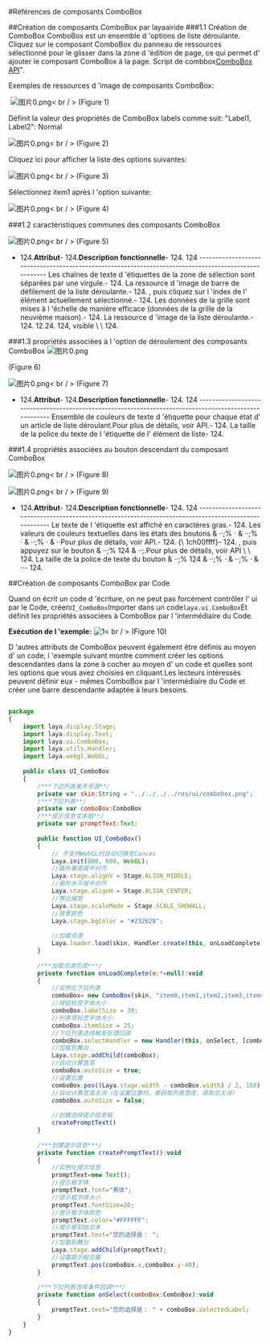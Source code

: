 #Références de composants ComboBox



##Création de composants ComboBox par layaairide
###1.1 Création de ComboBox
ComboBox est un ensemble d 'options de liste déroulante.
Cliquez sur le composant ComboBox du panneau de ressources sélectionné pour le glisser dans la zone d 'édition de page, ce qui permet d' ajouter le composant ComboBox à la page.
Script de combbox[ComboBox API](http://layaair.ldc.layabox.com/api/index.html?category=Core&class=laya.ui.ComboBox)".

Exemples de ressources d 'image de composants ComboBox:



​        ![图片0.png](img/1.png)< br / >
(Figure 1)

Définit la valeur des propriétés de ComboBox labels comme suit: "Label1, Label2":
Normal

​![图片0.png](img/2.png)< br / >
(Figure 2)

Cliquez ici pour afficher la liste des options suivantes:

​![图片0.png](img/3.png)< br / >
(Figure 3)

Sélectionnez item1 après l 'option suivante:

​![图片0.png](img/4.png)< br / >
(Figure 4)



###1.2 caractéristiques communes des composants ComboBox

​![图片0.png](img/5.png)< br / >
(Figure 5)

- 124.**Attribut**- 124.**Description fonctionnelle**- 124.
124 -----------------------------------------------------------------------------------------------------
Les chaînes de texte d 'étiquettes de la zone de sélection sont séparées par une virgule.- 124.
La ressource d 'image de barre de défilement de la liste déroulante.- 124.
, puis cliquez sur l 'index de l' élément actuellement sélectionné.- 124.
Les données de la grille sont mises à l 'échelle de manière efficace (données de la grille de la neuvième maison).- 124.
La ressource d 'image de la liste déroulante.- 124.
12.24.
124, visible \ \ 124.



 



###1.3 propriétés associées à l 'option de déroulement des composants ComboBox
​![图片0.png](img/6.png)<br/>

(Figure 6)

​![图片0.png](img/7.png)< br / >
(Figure 7)

- 124.**Attribut**- 124.**Description fonctionnelle**- 124.
124 ------------------------------------------------------------------------------------------------------
Ensemble de couleurs de texte d 'étiquette pour chaque état d' un article de liste déroulant.Pour plus de détails, voir API.- 124.
La taille de la police du texte de l 'étiquette de l' élément de liste- 124.



 

 



###1.4 propriétés associées au bouton descendant du composant ComboBox

​![图片0.png](img/8.png)< br / >
(Figure 8)



​![图片0.png](img/9.png)< br / >
(Figure 9)

- 124.**Attribut**- 124.**Description fonctionnelle**- 124.
124 ------------------------------------------------------------------------------------------------------
Le texte de l 'étiquette est affiché en caractères gras.- 124.
Les valeurs de couleurs textuelles dans les états des boutons & ‧‧;% ‧ & ‧‧;% ‧ & ‧‧;% ‧ & ‧‧Pour plus de détails, voir API.- 124.
{\ 1ch00ffff}- 124.
, puis appuyez sur le bouton & ‧‧;% 124 & ‧‧;.Pour plus de détails, voir API \ \ 124.
La taille de la police de texte du bouton & ‧‧;% 124 & ‧‧;% ‧ & ‧‧;% ‧ & ‧‧- 124.



 



##Création de composants ComboBox par Code

Quand on écrit un code d 'écriture, on ne peut pas forcément contrôler l' ui par le Code, créer`UI_ComboBox`Importer dans un code`laya.ui.ComboBox`Et définit les propriétés associées à ComboBox par l 'intermédiaire du Code.

**Exécution de l 'exemple:**
​![1](gif/1.gif)< br / >
(Figure 10)

D 'autres attributs de ComboBox peuvent également être définis au moyen d' un code, l 'exemple suivant montre comment créer les options descendantes dans la zone à cocher au moyen d' un code et quelles sont les options que vous avez choisies en cliquant.Les lecteurs intéressés peuvent définir eux - mêmes ComboBox par l 'intermédiaire du Code et créer une barre descendante adaptée à leurs besoins.


```javascript

package
{
	import laya.display.Stage;
	import laya.display.Text;
	import laya.ui.ComboBox;
	import laya.utils.Handler;
	import laya.webgl.WebGL;
	
	public class UI_ComboBox	
	{
		/***下边列表美术资源**/
		private var skin:String = "../../../../res/ui/combobox.png";
		/***下拉列表**/
		private var comboBox:ComboBox 
		/***提示信息文本框**/
		private var promptText:Text;
		
		public function UI_ComboBox() 
		{
			// 不支持WebGL时自动切换至Canvas
			Laya.init(800, 600, WebGL);
			//画布垂直居中对齐
			Laya.stage.alignV = Stage.ALIGN_MIDDLE;
			//画布水平居中对齐
			Laya.stage.alignH = Stage.ALIGN_CENTER;
			//等比缩放
			Laya.stage.scaleMode = Stage.SCALE_SHOWALL;
			//背景颜色
			Laya.stage.bgColor = "#232628";
			
			//加载资源
			Laya.loader.load(skin, Handler.create(this, onLoadComplete));
		}
		
		/***加载资源完成***/
		private function onLoadComplete(e:*=null):void
		{
			//实例化下拉列表
			comboBox= new ComboBox(skin, "item0,item1,item2,item3,item4,item5");
			//按钮标签字体大小
			comboBox.labelSize = 30;
			//列表项标签字体大小
			comboBox.itemSize = 25;
			//下拉列表选择触发处理回调
			comboBox.selectHandler = new Handler(this, onSelect, [comboBox]);
			//加载到舞台
			Laya.stage.addChild(comboBox);
			//自动计算宽高
			comboBox.autoSize = true;
			//设置位置
			comboBox.pos((Laya.stage.width - comboBox.width) / 2, 150);
			//自动计算宽高关闭（在设置位置时，需获取列表宽度，获取后关闭）
			comboBox.autoSize = false;
			
			//创建选择提示信息框
			createPromptText()
		}
		
		/***创建提示信息***/
		private function createPromptText():void
		{
			//实例化提示信息
			promptText=new Text();
			//提示框字体
			promptText.font="黑体";
			//提示框字体大小
			promptText.fontSize=26;
			//提示框字体颜色
			promptText.color="#FFFFFF";
			//提示框初始文本
			promptText.text="您的选择是： ";
			//加载到舞台
			Laya.stage.addChild(promptText);
			//设置提示框位置
			promptText.pos(comboBox.x,comboBox.y-40);
		}
		
		/***下拉列表选择事件回调***/
		private function onSelect(comboBox:ComboBox):void
		{
			promptText.text="您的选择是： " + comboBox.selectedLabel;
		}
	}
}
```


